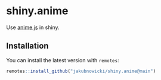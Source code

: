 # shiny.anime

Use [anime.js](http://animejs.com/) in shiny.

## Installation

You can install the latest version with `remotes`:

``` r
remotes::install_github("jakubnowicki/shiny.anime@main")
```